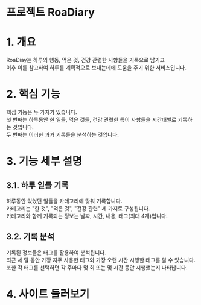 프로젝트 RoaDiary
=====

# 1. 개요
RoaDiay는 하루의 행동, 먹은 것, 건강 관련한 사항들을 기록으로 남기고 <br>
이후 이를 참고하여 하루를 계획적으로 보내는데에 도움을 주기 위한 서비스입니다.

# 2. 핵심 기능
핵심 기능은 두 가지가 있습니다. <br>
첫 번째는 하루동안 한 일들, 먹은 것들, 건강 관련한 특이 사항들을 시간대별로 기록하는 것입니다. <br>
두 번째는 이러한 과거 기록들을 분석하는 것입니다.

# 3. 기능 세부 설명
## 3.1. 하루 일들 기록
하루동안 있었던 일들을 카테고리에 맞춰 기록합니다. <br>
카테고리는 "한 것", "먹은 것", "건강 관련" 세 가지로 구성됩니다. <br>
카테고리와 함께 기록되는 정보는 날짜, 시간, 내용, 태그(최대 4개)입니다.

## 3.2. 기록 분석
기록된 정보들은 태그를 활용하여 분석됩니다. <br>
최근 세 달 동안 가장 자주 사용한 태그와 가장 오랜 시간 시행한 태그를 알 수 있습니다. <br>
또한 각 태그를 선택하면 각 주마다 몇 회 또는 몇 시간 동안 시행했는지 나타납니다.

# 4. 사이트 둘러보기
